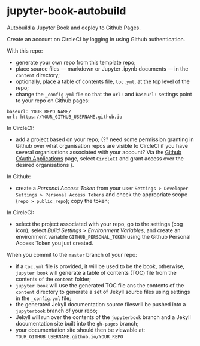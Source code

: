 # jupyter-book-autobuild
Autobuild a Jupyter Book and deploy to Github Pages.


Create an account on CircleCI by logging in using Github authentication.

With this repo:

- generate your own repo from this template repo;
- place source files — markdown or Jupyter .ipynb documents — in the `content` directory;
- optionally, place a table of contents file, `toc.yml`, at the top level of the repo;
- change the `_config.yml` file so that the `url:` and `baseurl:` settings point to your repo on Github pages:

```
baseurl: YOUR_REPO_NAME/
url: https://YOUR_GITHUB_USERNAME.github.io 
```

In CircleCI:

- add a project based on your repo; (?? need some permission granting in Github over what organisation repos are visible to CircleCI if you have several organisations associated with your account? Via the [Github OAuth Applications](https://github.com/settings/connections/applications/) page, select `CircleCI` and grant access over the desired organisations ).

In Github:

- create a *Personal Access Token* from your user `Settings > Developer Settings > Personal Access Tokens` and check the appropriate scope (`repo > public_repo`); copy the token;

In CircleCI:

- select the project associated with your repo, go to the settings (cog icon), select *Build Settings > Environment Variables*, and create an environment variable `GITHUB_PERSONAL_TOKEN` using the Github Personal Access Token you just created.

When you commit to the `master` branch of your repo:

- if a `toc.yml` file is provided, it will be used to be the book, otherwise, `jupyter book` will generate a table of contents (TOC) file from the contents of the `content` folder;
- `jupyter book` will use the generated TOC file ans the contents of the `content` directory to generate a set of Jekyll source files using settings in the `_config.yml` file;
- the generated Jekyll documentation source fileswill be pushed into a `jupyterbook` branch of your repo;
- Jekyll will run over the contents of the `jupyterbook` branch and a Jekyll documentation site built into the `gh-pages` branch;
- your documentation site should then be viewable at: `YOUR_GITHUB_USERNAME.github.io/YOUR_REPO`
